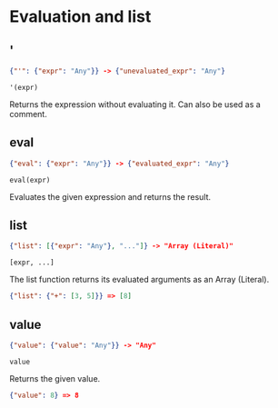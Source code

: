 # Evaluation and list

## '

```json
{"'": {"expr": "Any"}} -> {"unevaluated_expr": "Any"}
```

```text
'(expr)
```

Returns the expression without evaluating it.
Can also be used as a comment.

## eval

```json
{"eval": {"expr": "Any"}} -> {"evaluated_expr": "Any"}
```

```text
eval(expr)
```

Evaluates the given expression and returns the result.

## list

```json
{"list": [{"expr": "Any"}, "..."]} -> "Array (Literal)"
```

```text
[expr, ...]
```

The list function returns its evaluated arguments as an Array (Literal).

```json
{"list": {"+": [3, 5]}} => [8]
```

## value

```json
{"value": {"value": "Any"}} -> "Any"
```

```text
value
```

Returns the given value.

```json
{"value": 8} => 8
```
